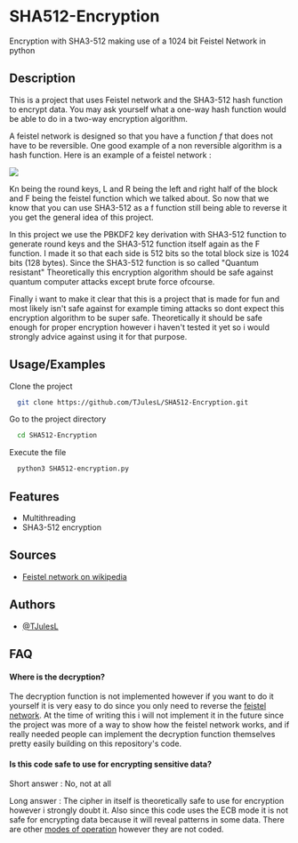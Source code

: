 # SHA512-Encryption
Encryption with SHA3-512 making use of a 1024 bit Feistel Network in python

## Description

This is a project that uses Feistel network and the SHA3-512 hash function to encrypt data. You may ask yourself what a one-way hash function would be able to do in a two-way encryption algorithm. 

A feistel network is designed so that you have a function *f* that does not have to be reversible. One good example of a non reversible algorithm is a hash function. Here is an example of a feistel network :

![](https://upload.wikimedia.org/wikipedia/commons/thumb/f/fa/Feistel_cipher_diagram_en.svg/410px-Feistel_cipher_diagram_en.svg.png)

Kn being the round keys, L and R being the left and right half of the block and F being the feistel function which we talked about. So now that we know that you can use SHA3-512 as a f function still being able to reverse it you get the general idea of this project.


In this project we use the PBKDF2 key derivation with SHA3-512 function to generate round keys and the SHA3-512 function itself again as the F function. I made it so that each side is 512 bits so the total block size is 1024 bits (128 bytes). Since the SHA3-512 function is so called "Quantum resistant" Theoretically this encryption algorithm should be safe against quantum computer attacks except brute force ofcourse. 


Finally i want to make it clear that this is a project that is made for fun and most likely isn't safe against for example timing attacks so dont expect this encryption algorithm to be super safe. Theoretically it should be safe enough for proper encryption however i haven't tested it yet so i would strongly advice against using it for that purpose.
## 




## Usage/Examples
Clone the project

```bash
  git clone https://github.com/TJulesL/SHA512-Encryption.git
```

Go to the project directory

```bash
  cd SHA512-Encryption
```

Execute the file

```bash
  python3 SHA512-encryption.py
```

## Features

- Multithreading
- SHA3-512 encryption


## Sources
- [Feistel network on wikipedia](https://en.wikipedia.org/wiki/Feistel_network)
## Authors

- [@TJulesL](https://www.github.com/TJulesL)


## FAQ


#### Where is the decryption?

The decryption function is not implemented however if you want to do it yourself it is very easy to do since you only need to reverse the [feistel network](https://en.wikipedia.org/wiki/Feistel_network). At the time of writing this i will not implement it in the future since the project was more of a way to show how the feistel network works, and if really needed people can implement the decryption function themselves pretty easily building on this repository's code.

#### Is this code safe to use for encrypting sensitive data?

Short answer : No, not at all

Long answer : The cipher in itself is theoretically safe to use for encryption however i strongly doubt it. Also since this code uses the ECB mode it is not safe for encrypting data because it will reveal patterns in some data. There are other [modes of operation](https://en.wikipedia.org/wiki/Block_cipher_mode_of_operation) however they are not coded.

